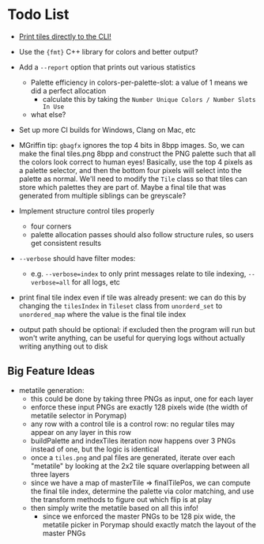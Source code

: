 # Todo List

+ [Print tiles directly to the CLI!](https://github.com/eddieantonio/imgcat)

+ Use the `{fmt}` C++ library for colors and better output?
+ Add a `--report` option that prints out various statistics
    + Palette efficiency in colors-per-palette-slot: a value of 1 means we did a perfect allocation
        + calculate this by taking the `Number Unique Colors / Number Slots In Use`
    + what else?
+ Set up more CI builds for Windows, Clang on Mac, etc
+ MGriffin tip: `gbagfx` ignores the top 4 bits in 8bpp images. So, we can make the final tiles.png 8bpp and construct
  the PNG palette such that all the colors look correct to human eyes! Basically, use the top 4 pixels as a palette
  selector, and then the bottom four pixels will select into the palette as normal. We'll need to modify the `Tile`
  class so that tiles can store which palettes they are part of. Maybe a final tile that was generated from multiple
  siblings can be greyscale?
+ Implement structure control tiles properly
    + four corners
    + palette allocation passes should also follow structure rules, so users get consistent results
+ `--verbose` should have filter modes:
    + e.g. `--verbose=index` to only print messages relate to tile indexing, `--verbose=all` for all logs, etc
+ print final tile index even if tile was already present: we can do this by changing the `tilesIndex`
  in `Tileset` class from `unorderd_set` to `unordered_map` where the value is the final tile index
+ output path should be optional: if excluded then the program will run but won't write anything, can be useful for
  querying logs without actually writing anything out to disk

## Big Feature Ideas

+ metatile generation:
    + this could be done by taking three PNGs as input, one for each layer
    + enforce these input PNGs are exactly 128 pixels wide (the width of metatile selector in Porymap)
    + any row with a control tile is a control row: no regular tiles may appear on any layer in this row
    + buildPalette and indexTiles iteration now happens over 3 PNGs instead of one, but the logic is identical
    + once a `tiles.png` and pal files are generated, iterate over each "metatile" by looking at the 2x2 tile square
      overlapping between all three layers
    + since we have a map of masterTile => finalTilePos, we can compute the final tile index, determine the palette via
      color matching, and use the transform methods to figure out which flip is at play
    + then simply write the metatile based on all this info!
        + since we enforced the master PNGs to be 128 pix wide, the metatile picker in Porymap should exactly match the
          layout of the master PNGs
